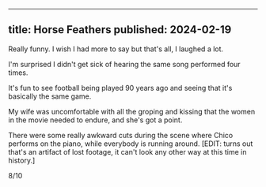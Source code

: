 ----
title: Horse Feathers
published: 2024-02-19
----

Really funny. I wish I had more to say but that's all, I laughed a lot.

I'm surprised I didn't get sick of hearing the same song performed four times.

It's fun to see football being played 90 years ago and seeing that it's basically the same game.

My wife was uncomfortable with all the groping and kissing that the women in the movie needed to endure, and she's got a point.

There were some really awkward cuts during the scene where Chico performs on the piano, while everybody is running around. \[EDIT: turns out that's an artifact of lost footage, it can't look any other way at this time in history.\]

8/10

